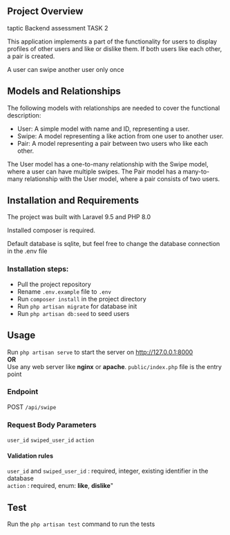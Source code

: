 
## Project Overview

taptic Backend assessment TASK 2

This application implements a part of the functionality for users to display profiles of other users and like or dislike them. If both users like each other, a pair is created.

A user can swipe another user only once
## Models and Relationships
The following models with relationships are needed to cover the functional description:

- User: A simple model with name and ID, representing a user. 
- Swipe: A model representing a like action from one user to another user.
- Pair: A model representing a pair between two users who like each other.

The User model has a one-to-many relationship with the Swipe model, where a user can have multiple swipes. The Pair model has a many-to-many relationship with the User model, where a pair consists of two users.

## Installation and Requirements
The project was built with Laravel 9.5 and PHP 8.0

Installed composer is required.

Default database is sqlite, but feel free to change the database connection in the .env file

### Installation steps:
- Pull the project repository
- Rename `.env.example` file to `.env `
- Run `composer install` in the project directory
- Run `php artisan migrate` for database init
- Run `php artisan db:seed` to seed users

## Usage 
Run `php artisan serve` to start the server on http://127.0.0.1:8000   
**OR**   
Use any web server like **nginx** or **apache**. `public/index.php` file is the entry point
###  Endpoint
POST `/api/swipe`

### Request Body Parameters
`user_id`
`swiped_user_id`
`action`

#### Validation rules
`user_id` and `swiped_user_id` : required, integer, existing identifier in the database   
`action` : required, enum: **like**, **dislike**"

## Test
Run the `php artisan test` command to run the tests
